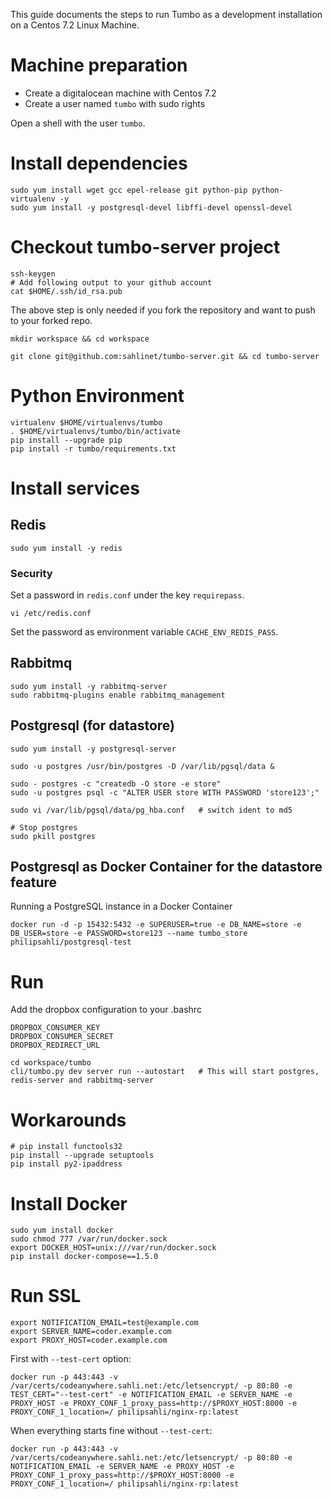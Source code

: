 This guide documents the steps to run Tumbo as a development installation on a Centos 7.2 Linux Machine.

# Machine preparation

- Create a digitalocean machine with Centos 7.2
- Create a user named `tumbo` with sudo rights

Open a shell with the user `tumbo`.

# Install dependencies

    sudo yum install wget gcc epel-release git python-pip python-virtualenv -y
    sudo yum install -y postgresql-devel libffi-devel openssl-devel

# Checkout tumbo-server project

    ssh-keygen
    # Add following output to your github account
    cat $HOME/.ssh/id_rsa.pub

The above step is only needed if you fork the repository and want to push to your forked repo.

    mkdir workspace && cd workspace

    git clone git@github.com:sahlinet/tumbo-server.git && cd tumbo-server


# Python Environment

    virtualenv $HOME/virtualenvs/tumbo
    . $HOME/virtualenvs/tumbo/bin/activate
    pip install --upgrade pip
    pip install -r tumbo/requirements.txt


# Install services

## Redis

    sudo yum install -y redis

### Security

Set a password in `redis.conf` under the key `requirepass`.

    vi /etc/redis.conf

Set the password as environment variable `CACHE_ENV_REDIS_PASS`.

## Rabbitmq

    sudo yum install -y rabbitmq-server
    sudo rabbitmq-plugins enable rabbitmq_management

## Postgresql (for datastore)

    sudo yum install -y postgresql-server

    sudo -u postgres /usr/bin/postgres -D /var/lib/pgsql/data &

    sudo - postgres -c "createdb -O store -e store" 
    sudo -u postgres psql -c "ALTER USER store WITH PASSWORD 'store123';" 

    sudo vi /var/lib/pgsql/data/pg_hba.conf   # switch ident to md5

    # Stop postgres
    sudo pkill postgres

## Postgresql as Docker Container for the datastore feature

Running a PostgreSQL instance in a Docker Container

    docker run -d -p 15432:5432 -e SUPERUSER=true -e DB_NAME=store -e DB_USER=store -e PASSWORD=store123 --name tumbo_store philipsahli/postgresql-test

# Run
    
Add the dropbox configuration to your .bashrc

    DROPBOX_CONSUMER_KEY
    DROPBOX_CONSUMER_SECRET
    DROPBOX_REDIRECT_URL
    
    cd workspace/tumbo
    cli/tumbo.py dev server run --autostart   # This will start postgres, redis-server and rabbitmq-server


# Workarounds

    # pip install functools32
    pip install --upgrade setuptools
    pip install py2-ipaddress

# Install Docker

    sudo yum install docker
    sudo chmod 777 /var/run/docker.sock
    export DOCKER_HOST=unix:///var/run/docker.sock
    pip install docker-compose==1.5.0

# Run SSL

    export NOTIFICATION_EMAIL=test@example.com
    export SERVER_NAME=coder.example.com
    export PROXY_HOST=coder.example.com

First with `--test-cert` option:

    docker run -p 443:443 -v /var/certs/codeanywhere.sahli.net:/etc/letsencrypt/ -p 80:80 -e TEST_CERT="--test-cert" -e NOTIFICATION_EMAIL -e SERVER_NAME -e PROXY_HOST -e PROXY_CONF_1_proxy_pass=http://$PROXY_HOST:8000 -e PROXY_CONF_1_location=/ philipsahli/nginx-rp:latest

When everything starts fine without `--test-cert`:

    docker run -p 443:443 -v /var/certs/codeanywhere.sahli.net:/etc/letsencrypt/ -p 80:80 -e NOTIFICATION_EMAIL -e SERVER_NAME -e PROXY_HOST -e PROXY_CONF_1_proxy_pass=http://$PROXY_HOST:8000 -e PROXY_CONF_1_location=/ philipsahli/nginx-rp:latest
